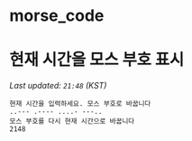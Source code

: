 # morse_code
# 현재 시간을 모스 부호 표시
<!-- MORSE_TIME_START -->
_Last updated: `21:48` (KST)_

```
현재 시간을 입력하세요. 모스 부호로 바꿉니다
..--- .---- ....- ---..
모스 부호를 다시 현재 시간으로 바꿉니다
2148
```
<!-- MORSE_TIME_END -->
